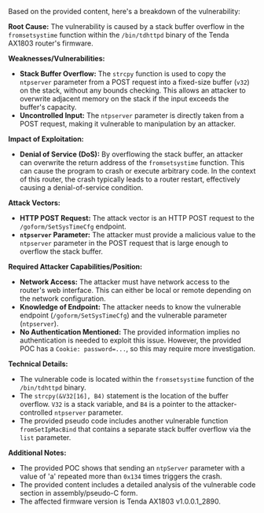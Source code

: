 Based on the provided content, here's a breakdown of the vulnerability:

**Root Cause:**
The vulnerability is caused by a stack buffer overflow in the `fromsetsystime` function within the `/bin/tdhttpd` binary of the Tenda AX1803 router's firmware.

**Weaknesses/Vulnerabilities:**
- **Stack Buffer Overflow:** The `strcpy` function is used to copy the `ntpserver` parameter from a POST request into a fixed-size buffer (`v32`) on the stack, without any bounds checking. This allows an attacker to overwrite adjacent memory on the stack if the input exceeds the buffer's capacity.
- **Uncontrolled Input:** The `ntpserver` parameter is directly taken from a POST request, making it vulnerable to manipulation by an attacker.

**Impact of Exploitation:**
- **Denial of Service (DoS):** By overflowing the stack buffer, an attacker can overwrite the return address of the `fromsetsystime` function. This can cause the program to crash or execute arbitrary code. In the context of this router, the crash typically leads to a router restart, effectively causing a denial-of-service condition.

**Attack Vectors:**
- **HTTP POST Request:** The attack vector is an HTTP POST request to the `/goform/SetSysTimeCfg` endpoint.
- **`ntpserver` Parameter:** The attacker must provide a malicious value to the `ntpserver` parameter in the POST request that is large enough to overflow the stack buffer.

**Required Attacker Capabilities/Position:**
- **Network Access:** The attacker must have network access to the router's web interface. This can either be local or remote depending on the network configuration.
- **Knowledge of Endpoint:** The attacker needs to know the vulnerable endpoint (`/goform/SetSysTimeCfg`) and the vulnerable parameter (`ntpserver`).
- **No Authentication Mentioned:** The provided information implies no authentication is needed to exploit this issue. However, the provided POC has a `Cookie: password=...`, so this may require more investigation.

**Technical Details:**

- The vulnerable code is located within the `fromsetsystime` function of the `/bin/tdhttpd` binary.
- The `strcpy(&V32[16], B4)` statement is the location of the buffer overflow. `V32` is a stack variable, and `B4` is a pointer to the attacker-controlled `ntpserver` parameter.
- The provided pseudo code includes another vulnerable function `fromSetIpMacBind` that contains a separate stack buffer overflow via the `list` parameter.

**Additional Notes:**

- The provided POC shows that sending an `ntpServer` parameter with a value of 'a' repeated more than `0x134` times triggers the crash.
- The provided content includes a detailed analysis of the vulnerable code section in assembly/pseudo-C form.
- The affected firmware version is Tenda AX1803 v1.0.0.1_2890.